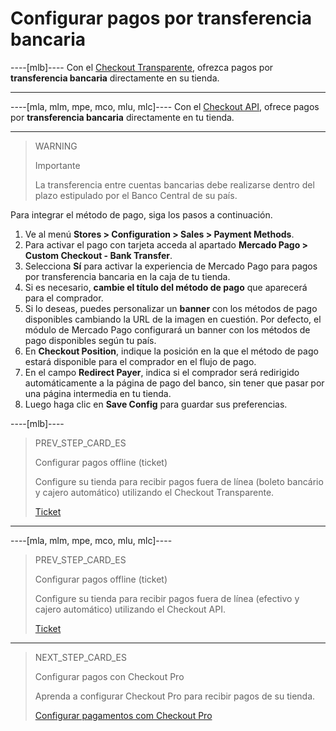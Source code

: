 # Configurar pagos por transferencia bancaria

----[mlb]----
Con el [Checkout Transparente](/developers/es/guides/checkout-api/introduction), ofrezca pagos por **transferencia bancaria** directamente en su tienda.

------------

----[mla, mlm, mpe, mco, mlu, mlc]----
Con el [Checkout API](/developers/es/guides/checkout-api/introduction), ofrece pagos por **transferencia bancaria** directamente en tu tienda.

------------

> WARNING
>
> Importante
>
> La transferencia entre cuentas bancarias debe realizarse dentro del plazo estipulado por el Banco Central de su país.

Para integrar el método de pago, siga los pasos a continuación.

1. Ve al menú **Stores > Configuration > Sales > Payment Methods**.
2. Para activar el pago con tarjeta acceda al apartado **Mercado Pago > Custom Checkout - Bank Transfer**.
3. Selecciona **Sí** para activar la experiencia de Mercado Pago para pagos por transferencia bancaria en la caja de tu tienda.
4. Si es necesario, **cambie el título del método de pago** que aparecerá para el comprador.
5. Si lo deseas, puedes personalizar un **banner** con los métodos de pago disponibles cambiando la URL de la imagen en cuestión. Por defecto, el módulo de Mercado Pago configurará un banner con los métodos de pago disponibles según tu país.
6. En **Checkout Position**, indique la posición en la que el método de pago estará disponible para el comprador en el flujo de pago.
7. En el campo **Redirect Payer**, indica si el comprador será redirigido automáticamente a la página de pago del banco, sin tener que pasar por una página intermedia en tu tienda.
8. Luego haga clic en **Save Config**  para guardar sus preferencias.

----[mlb]----
> PREV_STEP_CARD_ES
>
> Configurar pagos offline (ticket)
>
> Configure su tienda para recibir pagos fuera de línea (boleto bancário y cajero automático) utilizando el Checkout Transparente. 
>
> [Ticket](/developers/es/docs/magento-two/payment-configuration/checkout-api/ticket)
------------

----[mla, mlm, mpe, mco, mlu, mlc]----
> PREV_STEP_CARD_ES
>
> Configurar pagos offline (ticket)
>
> Configure su tienda para recibir pagos fuera de línea (efectivo y cajero automático) utilizando el Checkout API.
>
> [Ticket](/developers/es/docs/magento-two/payment-configuration/checkout-api/ticket)
------------

> NEXT_STEP_CARD_ES
>
> Configurar pagos con Checkout Pro
>
> Aprenda a configurar Checkout Pro para recibir pagos de su tienda.
>
> [Configurar pagamentos com Checkout Pro](/developers/es/docs/magento-two/payment-configuration/checkout-pro)